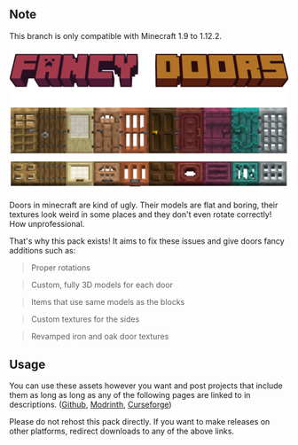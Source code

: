 ## Note

This branch is only compatible with Minecraft 1.9 to 1.12.2.

![Title](./title.png)

Doors in minecraft are kind of ugly. Their models are flat and boring, their textures look weird in some places and they don't even rotate correctly! How unprofessional.

That's why this pack exists! It aims to fix these issues and give doors fancy additions such as:

> Proper rotations

> Custom, fully 3D models for each door

> Items that use same models as the blocks

> Custom textures for the sides

> Revamped iron and oak door textures


## Usage

You can use these assets however you want and post projects that include them as long as long as any of the following pages are linked to in descriptions. ([Github](https://github.com/Xetheon/mc-fancy-doors), [Modrinth](https://modrinth.com/resourcepack/fancy-doors), [Curseforge](https://www.curseforge.com/minecraft/texture-packs/fancy-doors))

Please do not rehost this pack directly. If you want to make releases on other platforms, redirect downloads to any of the above links.
